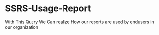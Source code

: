 # SSRS-Usage-Report
With This Query We Can realize How our reports are used by endusers in our organization

